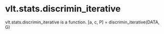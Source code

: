 # vlt.stats.discrimin_iterative

vlt.stats.discrimin_iterative is a function.
    [a, c, P] = discrimin_iterative(DATA, G)
